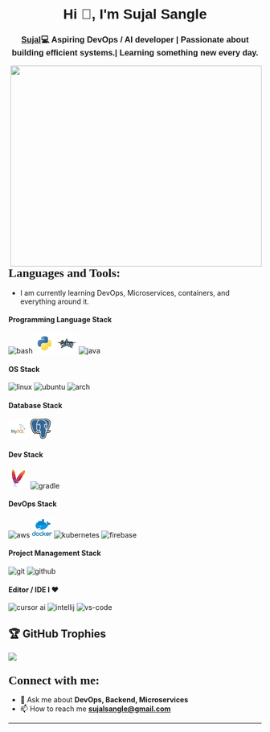 <!-- Header Section -->
<h1 align="center"><font face="Arial">Hi 👋, I'm Sujal Sangle</font></h1>

<h3 align="center"><font face="Arial"><a href="https://www.linkedin.com/in/sujal-sangle/" target="_blank" rel="noreferrer">Sujal</a>💻 Aspiring DevOps / AI developer | Passionate about building efficient systems.| Learning something new every day.</font></h3>


<!-- GIF -->
<img align="right" height="400" width="500" src="https://media0.giphy.com/media/v1.Y2lkPTc5MGI3NjExczl0b2FiOHc2b3FneGN4d2k1dHZ0bzRhN3kzcDZnOXVrM3huOGIwdSZlcD12MV9pbnRlcm5hbF9naWZfYnlfaWQmY3Q9Zw/jBOOXxSJfG8kqMxT11/giphy.gif" />

<!-- Languages and Tools Section -->
<h3 align="left"><font size="+2" face="Verdana">Languages and Tools:</font></h3>


- I am currently learning DevOps, Microservices, containers, and everything around it.




#### Programming Language Stack
<p align="left"><img src="https://www.vectorlogo.zone/logos/gnu_bash/gnu_bash-icon.svg" alt="bash" title="bash" title="bash" width="40" height="40"/>  <img src="https://raw.githubusercontent.com/github/explore/80688e429a7d4ef2fca1e82350fe8e3517d3494d/topics/python/python.png" alt="python" title="python" width="40" height="40"/> <img src="https://raw.githubusercontent.com/github/explore/b15b6cf1726418913aafbf337a749dded180279d/topics/groovy/groovy.png" alt="groovy" title="groovy" width="40" height="40"/>  <img src="https://www.vectorlogo.zone/logos/java/java-icon.svg" alt="java" title="java21" width="40" height="40"/>   </p>

#### OS Stack
<p align="left"><img src="https://brandlogos.net/wp-content/uploads/2020/03/Linux-logo.png" alt="linux" title="linux" width="40" height="40"/>  <img src="https://www.vectorlogo.zone/logos/ubuntu/ubuntu-icon.svg" alt="ubuntu" title="ubuntu" width="40" height="40"/>  <img src="https://www.vectorlogo.zone/logos/archlinux/archlinux-icon.svg" alt="arch" title="arch" width="40" height="40"/> </p>

#### Database Stack
<p align="left"><img src="https://raw.githubusercontent.com/github/explore/80688e429a7d4ef2fca1e82350fe8e3517d3494d/topics/mysql/mysql.png" alt="mysql" title="mysql" width="40" height="40"/>  <img src="https://raw.githubusercontent.com/github/explore/80688e429a7d4ef2fca1e82350fe8e3517d3494d/topics/postgresql/postgresql.png" alt="postgresql" title="postgresql" width="40" height="40"/>   </p>

#### Dev Stack
<p align="left"><img src="https://raw.githubusercontent.com/vscode-icons/vscode-icons/72101ee333eca9219ac9a7c14d4834eef8e4c64b/icons/file_type_maven.svg" alt="maven" title="maven" width="40" height="40"/> <img src="https://www.vectorlogo.zone/logos/gradle/gradle-icon.svg" alt="gradle" title="gradle" width="40" height="40"/> </p>

#### DevOps Stack 
<p align="left"><img src="https://www.vectorlogo.zone/logos/amazon_aws/amazon_aws-icon.svg" alt="aws" title="aws" width="40" height="40"/>  <img src="https://raw.githubusercontent.com/github/explore/80688e429a7d4ef2fca1e82350fe8e3517d3494d/topics/docker/docker.png" alt="docker" title="docker" width="40" height="40"/>  <img src="https://www.vectorlogo.zone/logos/kubernetes/kubernetes-icon.svg" alt="kubernetes" title="kubernetes" width="40" height="40"/>  <img src="https://www.vectorlogo.zone/logos/firebase/firebase-icon.svg" alt="firebase" title="firebase" width="40" height="40"/> </p>

#### Project Management Stack
<p align="left"><img src="https://www.vectorlogo.zone/logos/git-scm/git-scm-icon.svg" alt="git" title="git" width="40" height="40"/>  <img src="https://www.vectorlogo.zone/logos/github/github-icon.svg" alt="github" title="github" width="40" height="40"/> </p>

#### Editor / IDE I ♥
<p align="left"><img src="https://unpkg.com/@lobehub/icons-static-svg@latest/icons/cursor.svg" alt="cursor ai" title="cursor ai" width="40" height="40"/> <img src="https://cdn.worldvectorlogo.com/logos/intellij-idea-1.svg" alt="intellij" title="intellij" width="40" height="40"/> <img src="https://www.vectorlogo.zone/logos/visualstudio_code/visualstudio_code-icon.svg" alt="vs-code" title="vs-code" width="40" height="40"/> </p>

## 🏆 GitHub Trophies
![](https://github-profile-trophy.vercel.app/?username=Tenka04&theme=radical&no-frame=false&no-bg=false&margin-w=4)

<!-- Contact Section -->
<h3 align="left"><font size="+2" face="Verdana">Connect with me:</font></h3>
<p align="left">
</p>

- 💬 Ask me about **DevOps, Backend, Microservices**
- 📫 How to reach me **[sujalsangle@gmail.com](mailto:sujalsangle@gmail.com)**


---
